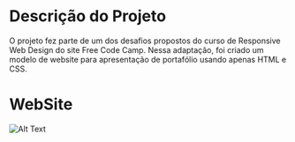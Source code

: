 # Descrição do Projeto

 O projeto fez parte de um dos desafios propostos do curso de Responsive Web Design do site Free Code Camp. Nessa adaptação, foi criado um modelo de website para apresentação de portafólio usando apenas HTML e CSS.
 
 # WebSite
 
 ![Alt Text](http://g.recordit.co/lcxNUThOtv.gif)
